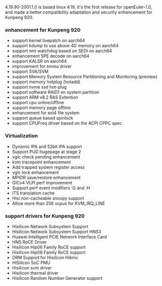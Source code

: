 4.19.90-2001.1.0 is based linux 4.19, it's the first release for openEuler-1.0,  and made a better compatibility adaptation and security enhancement for Kunpeng 920. 

### enhancement for Kunpeng 920 
- support kernel livepatch on aarch64
- support kdump to use above 4G memory on aarch64
- support nmi watchdog based on SEDI on aarch64
- enhancement SPE decode on aarch64
- support KALSR on aarch64
- improvement for smmu driver
- support SVA/SVM
- support Memory System Resource Partitioning and Monitoring (preview)
- support memory hotplug (hotadd)
- support nvme ssd hot-plug
- support software RAID1 on system partition
- support ARM v8.2 RAS Extention
- support cpu online/offline
- support memory page offline
- enhancement for ext4 file system
- support queue based spinlock
- support CPUFreq driver based on the ACPI CPPC spec

### Virtualization
- Dynamic IPA and 52bit IPA support
- Support PUD hugepage at stage 2
- vgic check pending enhancement
- kvm tracepoint enhancement
- Add trapped system register access
- vgic lock enhancement
- MPIDR save/restore enhancement
- GICv4 VLPI perf improvement
- Support perf event modifiers :G and :H
- ITS translation cache
- Hisi non-cacheable snoopy support
- Allow more than 256 vcpus for KVM_IRQ_LINE

### support drivers for Kunpeng 920
- Hisilicon Network Subsystem Support
- Hisilicon Network Subsystem Support HNS3
- Huawei Intelligent PCIE Network Interface Card
- HNS RoCE Driver
- Hisilicon Hip06 Family RoCE support
- Hisilicon Hip08 Family RoCE support
- DRM Support for Hisilicon Hibmc
- HiSilicon SoC PMU
- Hisilicon svm driver
- Hisilicon thermal driver
- Hisilicon Random Number Generator support